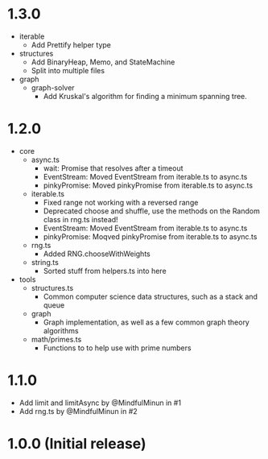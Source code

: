# 1.3.0
- iterable
    - Add Prettify helper type
- structures
    - Add BinaryHeap, Memo, and StateMachine
    - Split into multiple files
- graph
    - graph-solver
         - Add Kruskal's algorithm for finding a minimum spanning tree.


# 1.2.0

- core
    - async.ts
        - wait: Promise that resolves after a timeout
        - EventStream: Moved EventStream from iterable.ts to async.ts
        - pinkyPromise: Moved pinkyPromise from iterable.ts to async.ts
    - iterable.ts
        - Fixed range not working with a reversed range
        - Deprecated choose and shuffle, use the methods on the Random class in rng.ts instead!
        - EventStream: Moved EventStream from iterable.ts to async.ts
        - pinkyPromise: Moqved pinkyPromise from iterable.ts to async.ts
    - rng.ts
        - Added RNG.chooseWithWeights
    - string.ts
        - Sorted stuff from helpers.ts into here
- tools
    - structures.ts
        - Common computer science data structures, such as a stack and queue
    - graph
        - Graph implementation, as well as a few common graph theory algorithms
    - math/primes.ts
        - Functions to to help use with prime numbers

# 1.1.0

- Add limit and limitAsync by @MindfulMinun in #1
- Add rng.ts by @MindfulMinun in #2

# 1.0.0 (Initial release)
